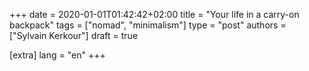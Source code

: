 +++
date = 2020-01-01T01:42:42+02:00
title = "Your life in a carry-on backpack"
tags = ["nomad", "minimalism"]
type = "post"
authors = ["Sylvain Kerkour"]
draft = true

[extra]
lang = "en"
+++
